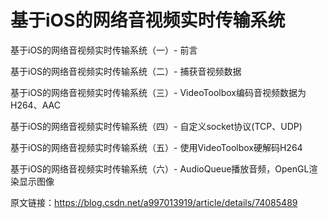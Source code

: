 # 基于iOS的网络音视频实时传输系统

基于iOS的网络音视频实时传输系统（一）- 前言

基于iOS的网络音视频实时传输系统（二）- 捕获音视频数据

基于iOS的网络音视频实时传输系统（三）- VideoToolbox编码音视频数据为H264、AAC

基于iOS的网络音视频实时传输系统（四）- 自定义socket协议(TCP、UDP)

基于iOS的网络音视频实时传输系统（五）- 使用VideoToolbox硬解码H264

基于iOS的网络音视频实时传输系统（六）- AudioQueue播放音频，OpenGL渲染显示图像


原文链接：https://blog.csdn.net/a997013919/article/details/74085489